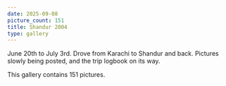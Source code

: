 ```yaml
---
date: 2025-09-08
picture_count: 151
title: Shandur 2004
type: gallery
---
```


June 20th to July 3rd. Drove from Karachi to Shandur and back. Pictures slowly being posted, and the trip logbook on its way.

This gallery contains 151 pictures.